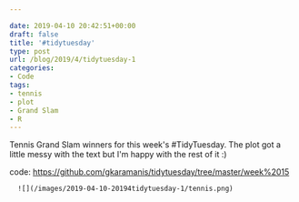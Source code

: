 ```yaml
---

date: 2019-04-10 20:42:51+00:00
draft: false
title: '#tidytuesday'
type: post
url: /blog/2019/4/tidytuesday-1
categories:
- Code
tags:
- tennis
- plot
- Grand Slam
- R
---
```


Tennis Grand Slam winners for this week's #TidyTuesday. The plot got a little messy with the text but I'm happy with the rest of it :)

code: https://github.com/gkaramanis/tidytuesday/tree/master/week%2015


  
      ![](/images/2019-04-10-20194tidytuesday-1/tennis.png)

